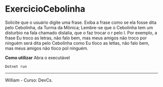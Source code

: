 # ExercicioCebolinha
Solicite que o usuário digite uma frase. Exiba a frase como se ela fosse dita pelo Cebolinha, da Turma da Mônica; Lembre-se que o Cebolinha tem um disturbio na fala chamado dislalia, que o faz trocar o r pelo l.  Por exemplo, a frase Eu troco as letras, não falo bem, mas meus amigos não troco por ninguém será dita pelo Cebolinha como Eu tloco as letlas, não falo bem, mas meus amigos não tloco pol ninguém.


**Como utilizar**
Abra o executável
````
Dotnet run
````
----
William - Curso: DevCs.